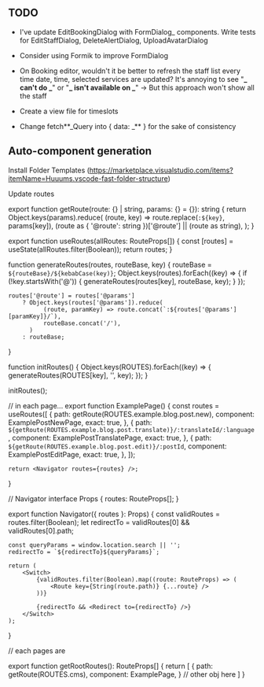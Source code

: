 ## TODO

- I've update EditBookingDialog with FormDialog\_ components.
  Write tests for EditStaffDialog, DeleteAlertDialog, UploadAvatarDialog
- Consider using Formik to improve FormDialog
- On Booking editor, wouldn't it be better to refresh the staff list every time
  date, time, selected services are updated?
  It's annoying to see "**_ can't do _**" or "**_ isn't available on _**"
  -> But this approach won't show all the staff

- Create a view file for timeslots

- Change fetch**_Query into { data: _** } for the sake of consistency

## Auto-component generation

Install Folder Templates (https://marketplace.visualstudio.com/items?itemName=Huuums.vscode-fast-folder-structure)

Update routes

export function getRoute(route: {} | string, params: {} = {}): string {
return Object.keys(params).reduce(
(route, key) => route.replace(`:${key}`, params[key]),
(route as { '@route': string })['@route'] || (route as string),
);
}

export function useRoutes(allRoutes: RouteProps[]) {
const [routes] = useState(allRoutes.filter(Boolean));
return routes;
}

function generateRoutes(routes, routeBase, key) {
routeBase = `${routeBase}/${kebabCase(key)}`;
Object.keys(routes).forEach((key) => {
if (!key.startsWith('@')) {
generateRoutes(routes[key], routeBase, key);
}
});

    routes['@route'] = routes['@params']
        ? Object.keys(routes['@params']).reduce(
              (route, paramKey) => route.concat(`:${routes['@params'][paramKey]}/`),
              routeBase.concat('/'),
          )
        : routeBase;

}

function initRoutes() {
Object.keys(ROUTES).forEach((key) => {
generateRoutes(ROUTES[key], '', key);
});
}

initRoutes();

// in each page...
export function ExamplePage() {
const routes = useRoutes([
{
path: getRoute(ROUTES.example.blog.post.new),
component: ExamplePostNewPage,
exact: true,
},
{
path: `${getRoute(ROUTES.example.blog.post.translate)}/:translateId/:language`,
component: ExamplePostTranslatePage,
exact: true,
},
{
path: `${getRoute(ROUTES.example.blog.post.edit)}/:postId`,
component: ExamplePostEditPage,
exact: true,
},
]);

    return <Navigator routes={routes} />;

}

// Navigator
interface Props {
routes: RouteProps[];
}

export function Navigator({ routes }: Props) {
const validRoutes = routes.filter(Boolean);
let redirectTo = validRoutes[0] && validRoutes[0].path;

    const queryParams = window.location.search || '';
    redirectTo = `${redirectTo}${queryParams}`;

    return (
        <Switch>
            {validRoutes.filter(Boolean).map((route: RouteProps) => (
                <Route key={String(route.path)} {...route} />
            ))}

            {redirectTo && <Redirect to={redirectTo} />}
        </Switch>
    );

}

// each pages are

export function getRootRoutes(): RouteProps[] {
return [
{
path: getRoute(ROUTES.cms),
component: ExamplePage,
}
// other obj here
]
}
